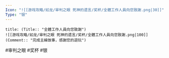 ```yaml
---
Icon: "![[游戏攻略/如龙/审判之眼 死神的遗言/奖杯/全體工作人員向您致謝.png|30]]"
Type: "银"
---
```

```ad-common-silver-trophy
title: (Title:: "全體工作人員向您致謝")
![[游戏攻略/如龙/审判之眼 死神的遗言/奖杯/全體工作人員向您致謝.png|100]]
(Comment:: "完成主線故事，感謝您的遊玩")
```

#审判之眼 #奖杯 #银

